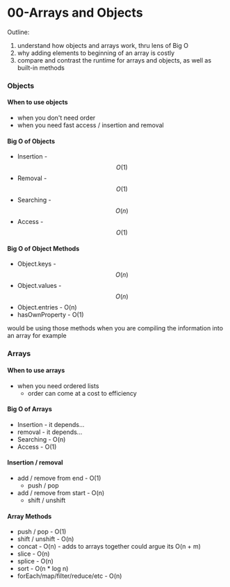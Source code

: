 # 00-Arrays and Objects

Outline:

1. understand how objects and arrays work, thru lens of Big O
2. why adding elements to beginning of an array is costly
3. compare and contrast the runtime for arrays and objects, as well as built-in methods

### Objects

#### When to use objects

* when you don't need order
* when you need fast access / insertion and removal

#### Big O of Objects

* Insertion - $$O(1)$$ 
* Removal - $$O(1)$$ 
* Searching - $$O(n)$$ 
* Access - $$O(1)$$ 

#### Big O of Object Methods

* Object.keys - $$O(n)$$ 
* Object.values - $$O(n)$$ 
* Object.entries - O\(n\)
* hasOwnProperty - O\(1\)

would be using those methods when you are compiling the information into an array for example 

### Arrays

#### When to use arrays

* when you need ordered lists
  * order can come at a cost to efficiency 

#### Big O of Arrays

* Insertion - it depends...
* removal - it depends...
* Searching - O\(n\)
* Access - O\(1\) 

#### Insertion / removal

* add / remove from end - O\(1\)
  * push / pop
* add / remove from start - O\(n\) 
  * shift / unshift

#### Array Methods

* push / pop - O\(1\)
* shift / unshift - O\(n\)
* concat - O\(n\) - adds to arrays together could argue its O\(n + m\)
* slice - O\(n\)
* splice - O\(n\)
* sort - O\(n \* log n\)
* forEach/map/filter/reduce/etc - O\(n\)

